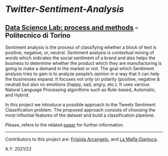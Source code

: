 # ***Twitter-Sentiment-Analysis***
## **[Data Science Lab: process and methods](https://dbdmg.polito.it/dbdmg_web/index.php/2021/09/11/data-science-lab-process-and-methods/) - Politecnico di Torino**

Sentiment analysis is the process of classifying whether a block of text is positive, negative, or, neutral. Sentiment analysis is contextual mining of words which indicates the social sentiment of a brand and also helps the business to determine whether the product which they are manufacturing is going to make a demand in the market or not. The goal which Sentiment analysis tries to gain is to analyze people’s opinion in a way that it can help the businesses expand. It focuses not only on polarity (positive, negative & neutral) but also on emotions (happy, sad, angry, etc.). It uses various Natural Language Processing algorithms such as Rule-based, Automatic, and Hybrid.

In this project we introduce a possible approach to the Tweets Sentiment Classification problem. The proposed approach consists of choosing the most influntial features of the dataset and build a classification pipelone.

Please, refere to the related [paper](https://github.com/arcangeloC-137/Twitter-Sentiment-Analysis/blob/main/Twitter%20Sentiment%20Analysis.pdf) for further information.

---
Contributors to this project are: [Frigiola Arcangelo](https://github.com/arcangeloC-137), and [La Malfa Gianluca](https://github.com/GianlucaLM-1).

A.Y. 2021/22
